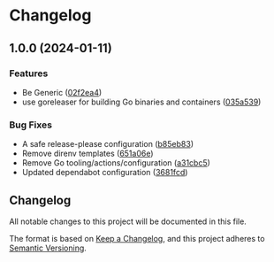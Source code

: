 # Changelog

## 1.0.0 (2024-01-11)


### Features

* Be Generic ([02f2ea4](https://github.com/memes/repo-template/commit/02f2ea428c343d6ef43953968a3959a6d240d413))
* use goreleaser for building Go binaries and containers ([035a539](https://github.com/memes/repo-template/commit/035a5397b5cf2aec959e1477f30e28348a80fcb2))


### Bug Fixes

* A safe release-please configuration ([b85eb83](https://github.com/memes/repo-template/commit/b85eb83287056f38f4a48f82f99c7d63f82460cd))
* Remove direnv templates ([651a06e](https://github.com/memes/repo-template/commit/651a06e5a86c633cc1245d257069b6d65e26e311))
* Remove Go tooling/actions/configuration ([a31cbc5](https://github.com/memes/repo-template/commit/a31cbc5a799f87233d62db3f27dc30b6bbceb92d))
* Updated dependabot configuration ([3681fcd](https://github.com/memes/repo-template/commit/3681fcde2dd9d6bf60389407713d32277db072ff))

## Changelog

<!-- markdownlint-disable MD024 -->

All notable changes to this project will be documented in this file.

The format is based on [Keep a Changelog](https://keepachangelog.com/en/1.0.0/),
and this project adheres to [Semantic Versioning](https://semver.org/spec/v2.0.0.html).
